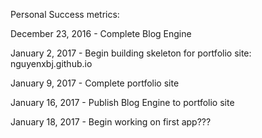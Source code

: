Personal Success metrics:

December 23, 2016 - Complete Blog Engine

January 2, 2017 - Begin building skeleton for portfolio site: nguyenxbj.github.io

January 9, 2017 - Complete portfolio site

January 16, 2017 - Publish Blog Engine to portfolio site

January 18, 2017 - Begin working on first app???
